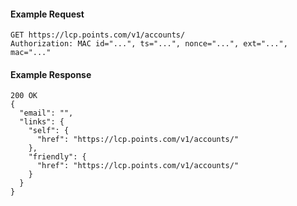 #### Example Request

    GET https://lcp.points.com/v1/accounts/
    Authorization: MAC id="...", ts="...", nonce="...", ext="...", mac="..."

#### Example Response

    200 OK
    {
      "email": "",
      "links": {
        "self": {
          "href": "https://lcp.points.com/v1/accounts/"
        },
        "friendly": {
          "href": "https://lcp.points.com/v1/accounts/"
        }
      }
    }

